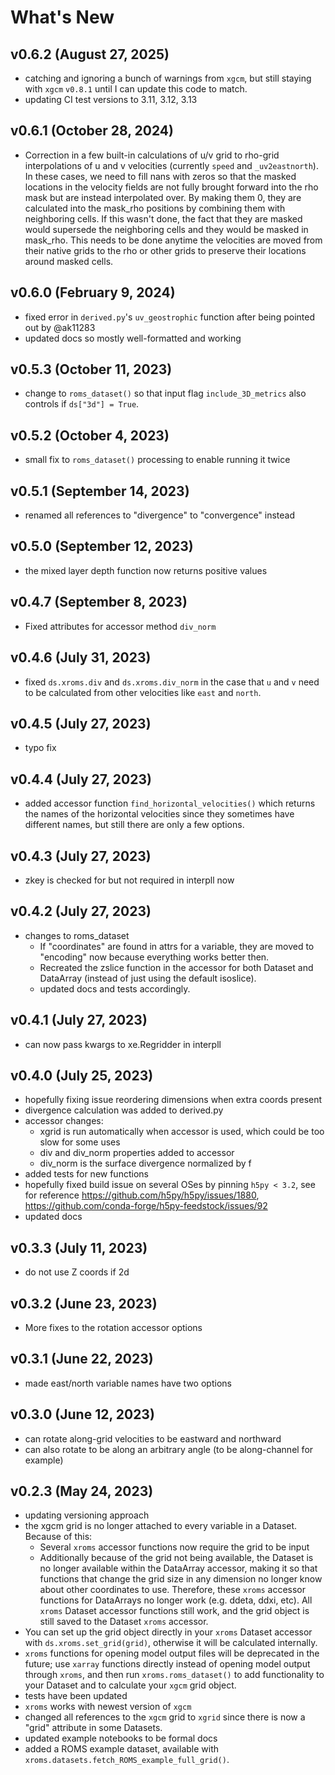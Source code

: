 # What's New

## v0.6.2 (August 27, 2025)
* catching and ignoring a bunch of warnings from `xgcm`, but still staying with `xgcm` `v0.8.1` until I can update this code to match.
* updating CI test versions to 3.11, 3.12, 3.13


## v0.6.1 (October 28, 2024)
* Correction in a few built-in calculations of u/v grid to rho-grid interpolations of u and v velocities (currently `speed` and `_uv2eastnorth`). In these cases, we need to fill nans with zeros so that the masked locations in the velocity fields are not fully brought forward into the rho mask but are instead interpolated over. By making them 0, they are calculated into the mask\_rho positions by combining them with neighboring cells. If this wasn't done, the fact that they are masked would supersede the neighboring cells and they would be masked in mask\_rho. This needs to be done anytime the velocities are moved from their native grids to the rho or other grids to preserve their locations around masked cells.

## v0.6.0 (February 9, 2024)
* fixed error in `derived.py`'s `uv_geostrophic` function after being pointed out by @ak11283
* updated docs so mostly well-formatted and working

## v0.5.3 (October 11, 2023)
* change to `roms_dataset()` so that input flag `include_3D_metrics` also controls if `ds["3d"] = True`.

## v0.5.2 (October 4, 2023)
* small fix to `roms_dataset()` processing to enable running it twice

## v0.5.1 (September 14, 2023)
* renamed all references to "divergence" to "convergence" instead

## v0.5.0 (September 12, 2023)
* the mixed layer depth function now returns positive values

## v0.4.7 (September 8, 2023)
* Fixed attributes for accessor method `div_norm`

## v0.4.6 (July 31, 2023)
* fixed `ds.xroms.div` and `ds.xroms.div_norm` in the case that `u` and `v` need to be calculated from other velocities like `east` and `north`.

## v0.4.5 (July 27, 2023)
* typo fix

## v0.4.4 (July 27, 2023)
* added accessor function `find_horizontal_velocities()` which returns the names of the horizontal velocities since they sometimes have different names, but still there are only a few options.

## v0.4.3 (July 27, 2023)
* zkey is checked for but not required in interpll now

## v0.4.2 (July 27, 2023)
* changes to roms_dataset
    * If "coordinates" are found in attrs for a variable, they are moved to "encoding" now because everything works better then.
    * Recreated the zslice function in the accessor for both Dataset and DataArray (instead of just using the default isoslice).
    * updated docs and tests accordingly.

## v0.4.1 (July 27, 2023)
* can now pass kwargs to xe.Regridder in interpll

## v0.4.0 (July 25, 2023)

* hopefully fixing issue reordering dimensions when extra coords present
* divergence calculation was added to derived.py
* accessor changes:
  * xgrid is run automatically when accessor is used, which could be too slow for some uses
  * div and div_norm properties added to accessor
  * div_norm is the surface divergence normalized by f
* added tests for new functions
* hopefully fixed build issue on several OSes by pinning `h5py < 3.2`, see for reference https://github.com/h5py/h5py/issues/1880, https://github.com/conda-forge/h5py-feedstock/issues/92
* updated docs


## v0.3.3 (July 11, 2023)

* do not use Z coords if 2d


## v0.3.2 (June 23, 2023)

* More fixes to the rotation accessor options


## v0.3.1 (June 22, 2023)

* made east/north variable names have two options


## v0.3.0 (June 12, 2023)

* can rotate along-grid velocities to be eastward and northward
* can also rotate to be along an arbitrary angle (to be along-channel for example)

## v0.2.3 (May 24, 2023)

* updating versioning approach
* the xgcm grid is no longer attached to every variable in a Dataset. Because of this:
  * Several `xroms` accessor functions now require the grid to be input
  * Additionally because of the grid not being available, the Dataset is no longer available within the DataArray accessor, making it so that functions that change the grid size in any dimension no longer know about other coordinates to use. Therefore, these `xroms` accessor functions for DataArrays no longer work (e.g. ddeta, ddxi, etc). All `xroms` Dataset accessor functions still work, and the grid object is still saved to the Dataset `xroms` accessor.
* You can set up the grid object directly in your `xroms` Dataset accessor with `ds.xroms.set_grid(grid)`, otherwise it will be calculated internally.
* `xroms` functions for opening model output files will be deprecated in the future; use `xarray` functions directly instead of opening model output through `xroms`, and then run `xroms.roms_dataset()` to add functionality to your Dataset and to calculate your `xgcm` grid object.
* tests have been updated
* `xroms` works with newest version of `xgcm`
* changed all references to the `xgcm` grid to `xgrid` since there is now a "grid" attribute in some Datasets.
* updated example notebooks to be formal docs
* added a ROMS example dataset, available with `xroms.datasets.fetch_ROMS_example_full_grid()`.
